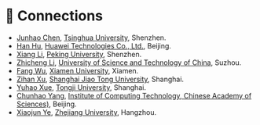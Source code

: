 # 🤝 Connections

- [Junhao Chen](https://yisuanwang.github.io/), [Tsinghua University](https://www.tsinghua.edu.cn/), Shenzhen.
- [Han Hu](https://codeforces.com/profile/H-H), [Huawei Technologies Co., Ltd.](https://www.huawei.com/en/), Beijing.
- [Xiang Li](https://scholar.google.com/citations?user=_wyYvQsAAAAJ&hl=en), [Peking University](https://www.pku.edu.cn/), Shenzhen.
- [Zhicheng Li](https://yao9e.cn), [University of Science and Technology of China](https://www.ustc.edu.cn/), Suzhou.
- [Fang Wu](https://wfloveiu.github.io/), [Xiamen University](https://www.xmu.edu.cn/), Xiamen.
- [Zihan Xu](https://codeforces.com/profile/YoungFrog), [Shanghai Jiao Tong University](https://www.sjtu.edu.cn/), Shanghai.
- [Yuhao Xue](https://xhyu61.github.io/), [Tongji University](https://www.tongji.edu.cn/), Shanghai.
- [Chunhao Yang](https://codeforces.com/profile/Double-Happy), [Institute of Computing Technology, Chinese Academy of Sciences)](http://www.ict.ac.cn/), Beijing.
- [Xiaojun Ye](https://scholar.google.com/citations?user=BKMYsm4AAAAJ&hl=en), [Zhejiang University](https://www.zju.edu.cn/), Hangzhou.
